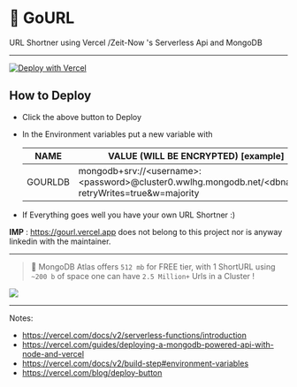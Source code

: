 # 🔗 GoURL

URL Shortner using Vercel /Zeit-Now 's Serverless Api and MongoDB

---

[![Deploy with Vercel](https://vercel.com/button)](https://vercel.com/new/git/external?repository-url=https%3A%2F%2Fgithub.com%2Fadityatelange%2Fgourl&env=GOURLDB&envDescription=GOURLDB%20is%20a%20required%20environment%20variable)

## How to Deploy

- Click the above button to Deploy

- In the Environment variables put a new variable with
  
  | NAME | VALUE (WILL BE ENCRYPTED) [example] |
  | - | - |
  | GOURLDB | mongodb+srv://\<username>:\<password>@cluster0.wwlhg.mongodb.net/\<dbname>?retryWrites=true&w=majority |

- If Everything goes well you have your own URL Shortner :)

**IMP** : https://gourl.vercel.app does not belong to this project nor is anyway linkedin with the maintainer.

---

> 🌟 MongoDB Atlas offers `512 mb` for FREE tier, with 1 ShortURL using `~200 b` of space one can have `2.5 Million+` Urls in a Cluster !

<kbd><img src="https://i.ibb.co/hdKRRcB/Screenshot-from-2020-07-06-23-15-27.png" /></kbd>

---

Notes:

- https://vercel.com/docs/v2/serverless-functions/introduction
- https://vercel.com/guides/deploying-a-mongodb-powered-api-with-node-and-vercel
- https://vercel.com/docs/v2/build-step#environment-variables
- https://vercel.com/blog/deploy-button

